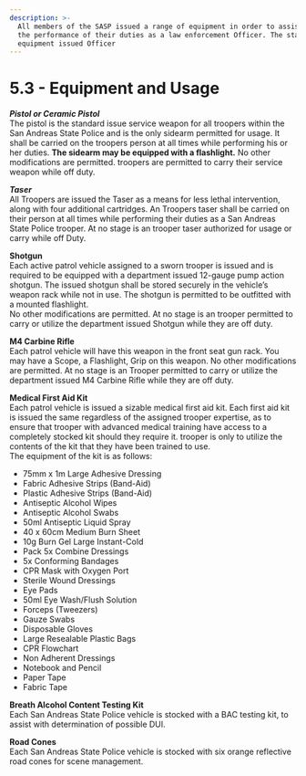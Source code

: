 ```yaml
---
description: >-
  All members of the SASP issued a range of equipment in order to assist them in
  the performance of their duties as a law enforcement Officer. The standard
  equipment issued Officer
---
```


# 5.3 - Equipment and Usage

_**Pistol or Ceramic Pistol**_\
The pistol is the standard issue service weapon for all troopers within the San Andreas State Police and is the only sidearm permitted for usage. It shall be carried on the troopers person at all times while performing his or her duties. **The sidearm may be equipped with a flashlight.** No other modifications are permitted. troopers are permitted to carry their service weapon while off duty.

_**Taser**_\
All Troopers are issued the Taser as a means for less lethal intervention, along with four additional cartridges. An Troopers taser shall be carried on their person at all times while performing their duties as a San Andreas State Police trooper. At no stage is an trooper taser authorized for usage or carry while off Duty.

**Shotgun**\
Each active patrol vehicle assigned to a sworn trooper is issued and is required to be equipped with a department issued 12-gauge pump action shotgun. The issued shotgun shall be stored securely in the vehicle’s weapon rack while not in use. The shotgun is permitted to be outfitted with a mounted flashlight.\
No other modifications are permitted. At no stage is an trooper permitted to carry or utilize the department issued Shotgun while they are off duty.

**M4 Carbine Rifle**\
Each patrol vehicle will have this weapon in the front seat gun rack. You may have a Scope, a Flashlight, Grip on this weapon. No other modifications are permitted. At no stage is an Trooper permitted to carry or utilize the department issued M4 Carbine Rifle while they are off duty.

**Medical First Aid Kit**\
Each patrol vehicle is issued a sizable medical first aid kit. Each first aid kit is issued the same regardless of the assigned trooper expertise, as to ensure that trooper with advanced medical training have access to a completely stocked kit should they require it. trooper is only to utilize the contents of the kit that they have been trained to use.\
The equipment of the kit is as follows:

* 75mm x 1m Large Adhesive Dressing
* Fabric Adhesive Strips (Band-Aid)
* Plastic Adhesive Strips (Band-Aid)
* Antiseptic Alcohol Wipes
* Antiseptic Alcohol Swabs
* 50ml Antiseptic Liquid Spray
* 40 x 60cm Medium Burn Sheet
* 10g Burn Gel Large Instant-Cold
* Pack 5x Combine Dressings
* 5x Conforming Bandages
* CPR Mask with Oxygen Port
* Sterile Wound Dressings
* Eye Pads
* 50ml Eye Wash/Flush Solution
* Forceps (Tweezers)
* Gauze Swabs
* Disposable Gloves
* Large Resealable Plastic Bags
* CPR Flowchart
* Non Adherent Dressings
* Notebook and Pencil
* Paper Tape
* Fabric Tape

**Breath Alcohol Content Testing Kit**\
Each San Andreas State Police vehicle is stocked with a BAC testing kit, to assist with determination of possible DUI.

**Road Cones**\
Each San Andreas State Police vehicle is stocked with six orange reflective road cones for scene management.
